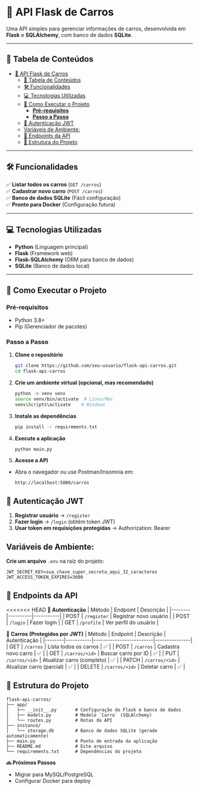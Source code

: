 # 🚗 API Flask de Carros

Uma API simples para gerenciar informações de carros, desenvolvida em **Flask** e **SQLAlchemy**, com banco de dados **SQLite**.

---

## 📌 Tabela de Conteúdos

- [🚗 API Flask de Carros](#-api-flask-de-carros)
  - [📌 Tabela de Conteúdos](#-tabela-de-conteúdos)
  - [🛠 Funcionalidades](#-funcionalidades)
  - [💻 Tecnologias Utilizadas](#-tecnologias-utilizadas)
  - [🚀 Como Executar o Projeto](#-como-executar-o-projeto)
    - [**Pré-requisitos**](#pré-requisitos)
    - [**Passo a Passo**](#passo-a-passo)
  - [🔐 Autenticação JWT](#-autenticação-jwt)
  - [Variáveis de Ambiente:](#variáveis-de-ambiente)
  - [🔌 Endpoints da API](#-endpoints-da-api)
  - [📂 Estrutura do Projeto](#-estrutura-do-projeto)

---

## 🛠 Funcionalidades
✅ **Listar todos os carros** (`GET /carros`)  
✅ **Cadastrar novo carro** (`POST /carros`)  
✅ **Banco de dados SQLite** (Fácil configuração)  
✅ **Pronto para Docker** (Configuração futura)

---

## 💻 Tecnologias Utilizadas
- **Python** (Linguagem principal)
- **Flask** (Framework web)
- **Flask-SQLAlchemy** (ORM para banco de dados)
- **SQLite** (Banco de dados local)

---

## 🚀 Como Executar o Projeto

### **Pré-requisitos**
- Python 3.8+
- Pip (Gerenciador de pacotes)

### **Passo a Passo**
1. **Clone o repositório**
   ```bash
   git clone https://github.com/seu-usuario/flask-api-carros.git
   cd flask-api-carros
   ```
2. **Crie um ambiente virtual (opcional, mas recomendado)**
    ```bash
    python -m venv venv
    source venv/bin/activate  # Linux/Mac
    venv\Scripts\activate    # Windows
    ```
3. **Instale as dependências**
    ```bash
    pip install -r requirements.txt
    ```
4. **Execute a aplicação**
    ```bash
    python main.py
    ```
5. **Acesse a API**
- Abra o navegador ou use Postman/Insomnia em:
  ```text
  http://localhost:5000/carros
  ```

## 🔐 Autenticação JWT
1. **Registrar usuário** → `/register`
2. **Fazer login** → `/login` (obtém token JWT)
3. **Usar token em requisições protegidas** → Authorization: Bearer <token>

## Variáveis de Ambiente:
**Crie um arquivo** `.env` na raiz do projeto:
```env
JWT_SECRET_KEY=sua_chave_super_secreta_aqui_32_caracteres
JWT_ACCESS_TOKEN_EXPIRES=3600
```

## 🔌 Endpoints da API

<<<<<<< HEAD
**🔐 Autenticação**
| Método | Endpoint | Descrição |
|--------|----------|-----------|
| POST | `/register` |	Registrar novo usuário |
| POST | `/login` |	Fazer login |
| GET | `/profile` |	Ver perfil do usuário |

**🚗 Carros (Protegidos por JWT)**
| Método | Endpoint   | Descrição               | Autenticação |
|--------|-----------|-------------------------|---------------|
| GET    | `/carros` | Lista todos os carros | ✅ |
| POST   | `/carros` | Cadastra novo carro | ✅ |
| GET   | `/carros/<id>` | Buscar carro por ID | ✅ |
| PUT   | `/carros/<id>` | Atualizar carro (completo) |  ✅ |
| PATCH   | `/carros/<id>` | Atualizar carro (parcial) | ✅ |
| DELETE   | `/carros/<id>` | Deletar carro | ✅ |

## 📂 Estrutura do Projeto
```text
flask-api-carros/
├── app/
│   ├── __init__.py       # Configuração do Flask e banco de dados
│   ├── models.py         # Modelo `Carro` (SQLAlchemy)
│   └── routes.py         # Rotas da API
├── instance/
│   └── storage.db        # Banco de dados SQLite (gerado automaticamente)
├── main.py               # Ponto de entrada da aplicação
├── README.md             # Este arquivo
└── requirements.txt      # Dependências do projeto
```
**🔜 Próximos Passos**

- Migrar para MySQL/PostgreSQL
- Configurar Docker para deploy
